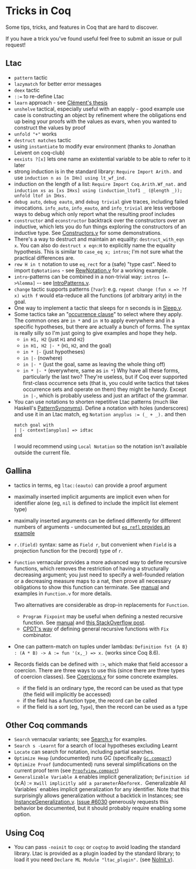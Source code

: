 # Tricks in Coq

Some tips, tricks, and features in Coq that are hard to discover.

If you have a trick you've found useful feel free to submit an issue or pull request!

## Ltac
* `pattern` tactic
* `lazymatch` for better error messages
* `deex` tactic
* `::=` to re-define Ltac
* `learn` approach - see [Clément's thesis](http://pit-claudel.fr/clement/MSc/#org036d20e)
* `unshelve` tactical, especially useful with an eapply - good example use case is constructing an object by refinement where the obligations end up being your proofs with the values as evars, when you wanted to construct the values by proof
* `unfold "+"` works
* `destruct matches` tactic
* using `instantiate` to modify evar environment (thanks to Jonathan Leivent on coq-club)
* `eexists ?[x]` lets one name an existential variable to be able to refer to it later
* strong induction is in the standard library: `Require Import Arith.` and use `induction n as [n IHn] using lt_wf_ind.`
* induction on the length of a list: `Require Import Coq.Arith.Wf_nat.` and `induction xs as [xs IHxs] using (induction_ltof1 _ (@length _)); unfold ltof in IHxs.`
* `debug auto`, `debug eauto`, and `debug trivial` give traces, including failed invocations. `info_auto`, `info_eauto`, and `info_trivial` are less verbose ways to debug which only report what the resulting proof includes
* `constructor` and `econstructor` backtrack over the constructors over an inductive, which lets you do fun things exploring the constructors of an inductive type. See [Constructors.v](Constructors.v) for some demonstrations.
* There's a way to destruct and maintain an equality: `destruct_with_eqn x`.
  You can also do `destruct x eqn:H` to explicitly name the equality
  hypothesis. This is similar to `case_eq x; intros`; I'm not sure what the
  practical differences are.
* `rew H in t` notation to use `eq_rect` for a (safe) "type cast". Need to
  import `EqNotations` - see [RewNotation.v](RewNotation.v) for a working
  example.
* `intro`-patterns can be combined in a non-trivial way: `intros [=->%lemma]` -- see [IntroPatterns.v](IntroPatterns.v).
* `change` tactic supports patterns (`?var`): e.g. `repeat change (fun x => ?f x) with f` would eta-reduce all the functions (of arbitrary arity) in the goal.
* One way to implement a tactic that sleeps for n seconds is in [Sleep.v](Sleep.v).
* Some tactics take an "[occurrence clause](https://coq.inria.fr/refman/proof-engine/tactics.html#occurrences-sets-and-occurrences-clauses)" to select where they apply. The common ones are `in *` and `in H` to apply everywhere and in a specific hypotheses, but there are actually a bunch of forms. The syntax is really silly so I'm just going to give examples and hope they help.
  - `in H1, H2` (just `H1` and `H2`)
  - `in H1, H2 |- *` (`H1`, `H2`, and the goal)
  - `in * |-` (just hypotheses)
  - `in |-` (nowhere)
  - `in |- *` (just the goal, same as leaving the whole thing off)
  - `in * |- *` (everywhere, same as `in *`)
  Why have all these forms, particularly the last two? They're useless, but if Coq ever supported first-class occurrence sets (that is, you could write tactics that takes occurrence sets and operate on them) they might be handy. Except `in |-`, which is probably useless and just an artifact of the grammar.
* You can use notations to shorten repetitive Ltac patterns (much like Haskell's [PatternSynonyms](https://ghc.haskell.org/trac/ghc/wiki/PatternSynonyms#Motivatingexample)). Define a notation with holes (underscores) and use it in an Ltac match, eg `Notation anyplus := (_ + _).` and then
    ```
    match goal with
    | |- context[anyplus] => idtac
    end
    ```
  I would recommend using `Local Notation` so the notation isn't available outside the current file.

## Gallina
* tactics in terms, eg `ltac:(eauto)` can provide a proof argument
* maximally inserted implicit arguments are implicit even when for identifier alone (eg, `nil` is defined to include the implicit list element type)
* maximally inserted arguments can be defined differently for different numbers of arguments - undocumented but [`eq_refl` provides an example](https://github.com/coq/coq/blob/trunk/theories/Init/Logic.v#L297-298)
* `r.(Field)` syntax: same as `Field r`, but convenient when `Field` is a projection function for the (record) type of `r`.
* `Function` vernacular provides a more advanced way to define recursive functions, which removes the restriction of having a structurally decreasing argument; you just need to specify a well-founded relation or a decreasing measure maps to a nat, then prove all necessary obligations to show this function can terminate. See [manual](https://coq.inria.fr/refman/Reference-Manual004.html#sec78) and examples in `Function.v` for more details.

  Two alternatives are considerable as drop-in replacements for `Function`.
  * `Program Fixpoint` may be useful when defining a nested recursive function. See [manual](https://coq.inria.fr/refman/program.html#hevea_command290) and [this StackOverflow post](https://stackoverflow.com/questions/10292421/error-in-defining-ackermann-in-coq).
  * [CPDT's way](http://adam.chlipala.net/cpdt/html/Cpdt.GeneralRec.html) of defining general recursive functions with `Fix` combinator.
* One can pattern-match on tuples under lambdas: `Definition fst {A B} : (A * B) -> A := fun '(x,_) => x.` (works since Coq 8.6).
* Records fields can be defined with `:>`, which make that field accessor a coercion. There are three ways to use this (since there are three types of coercion classes). See [Coercions.v](Coercions.v) for some concrete examples.
  - if the field is an ordinary type, the record can be used as that type (the field will implicitly be accessed)
  - if the field has a function type, the record can be called
  - if the field is a sort (eg, `Type`), then the record can be used as a type

## Other Coq commands
* `Search` vernacular variants; see [Search.v](Search.v) for examples.
* `Search s -Learnt` for a search of local hypotheses excluding Learnt
* `Locate` can search for notation, including partial searches.
* `Optimize Heap` (undocumented) runs GC (specifically [`Gc.compact`](https://caml.inria.fr/pub/docs/manual-ocaml/libref/Gc.html))
* `Optimize Proof` (undocumented) runs several simplifications on the current proof term (see [`Proofview.compact`](https://github.com/coq/coq/blob/9a4ca53a3a021cb16de7706ec79a26e49f54de49/engine/proofview.ml#L40))
* `Generalizable Variable A` enables implicit generalization; `Definition id `(x:A) := x` will implicitly add a parameter `A` before `x`. `Generalizable All Variables` enables implicit generalization for any identifier. Note that this surprisingly allows generalization without a backtick in Instances; see [InstanceGeneralization.v](InstanceGeneralization.v). [Issue #6030](https://github.com/coq/coq/issues/6030) generously requests this behavior be documented, but it should probably require enabling some option.

## Using Coq
* You can pass `-noinit` to `coqc` or `coqtop` to avoid loading the standard library. Ltac is provided as a plugin loaded by the standard library; to load it you need `Declare ML Module "ltac_plugin".` (see [NoInit.v](NoInit.v)).
